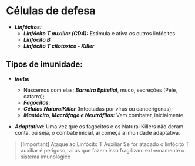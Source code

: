 # Células de defesa

- ***Linfócitos:***
	- ***Linfócito T auxiliar (CD4):*** Estimula e ativa os outros linfócitos
	- ***Linfócito B***
	- ***Linfócito T citotóxico - Killer*** 

## Tipos de imunidade:

- ***Inata:***
	- Nascemos com elas; ***Barreira Epitelial***, muco, secreções (Pele, catarro);
	- ***Fagócitos***; 
	- ***Células NaturalKiller*** (Infectadas por vírus ou cancerígenas);
	- ***Mastócito, Macrófago e Neutrófilos:*** Vem combater, inicialmente. 

-  ***Adaptativa***: 
	Uma vez que os fagócitos e os Natural Killers não deram conta, ou seja, o combate inicial, aí começa a imunidade adaptativa. 
	
	



> [!important] Ataque ao Linfócito T Auxiliar
> Se for atacado o linfócito T auxiliar é perigoso, vírus que fazem isso fragilizam extremamente o sistema imunológico
